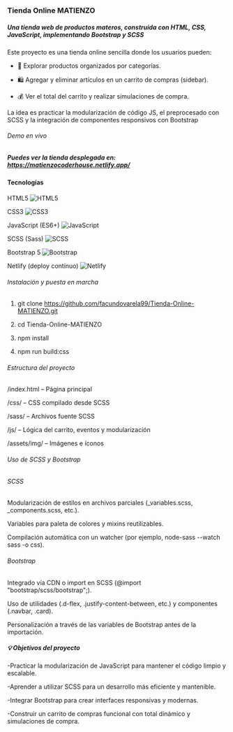 ### Tienda Online MATIENZO ###

##### Una tienda web de productos materos, construida con HTML, CSS, JavaScript, implementando Bootstrap y SCSS 

Este proyecto es una tienda online sencilla donde los usuarios pueden:

 - 🌿 Explorar productos organizados por categorías.

 - 🛍️ Agregar y eliminar artículos en un carrito de compras (sidebar).

 - 💰 Ver el total del carrito y realizar simulaciones de compra.

La idea es practicar la modularización de código JS, el preprocesado con SCSS y la integración de componentes responsivos con Bootstrap

###### Demo en vivo

##### Puedes ver la tienda desplegada en: https://matienzocoderhouse.netlify.app/

#### Tecnologías

HTML5 ![HTML5](https://img.shields.io/badge/HTML5-E34F26?style=for-the-badge&logo=html5&logoColor=white)

CSS3 ![CSS3](https://img.shields.io/badge/CSS3-1572B6?style=for-the-badge&logo=css3&logoColor=white)

JavaScript (ES6+) ![JavaScript](https://img.shields.io/badge/JavaScript-F7DF1E?style=for-the-badge&logo=javascript&logoColor=black)

SCSS (Sass) ![SCSS](https://img.shields.io/badge/SCSS-CC6699?style=for-the-badge&logo=sass&logoColor=white)

Bootstrap 5 ![Bootstrap](https://img.shields.io/badge/Bootstrap-7952B3?style=for-the-badge&logo=bootstrap&logoColor=white)

Netlify (deploy continuo) ![Netlify](https://img.shields.io/badge/Netlify-00C7B7?style=for-the-badge&logo=netlify&logoColor=white)

###### Instalación y puesta en marcha

1) git clone https://github.com/facundovarela99/Tienda-Online-MATIENZO.git

2) cd Tienda-Online-MATIENZO

3) npm install

4) npm run build:css

###### Estructura del proyecto
/index.html            – Página principal

/css/                  – CSS compilado desde SCSS

/sass/                 – Archivos fuente SCSS

/js/                   – Lógica del carrito, eventos y modularización

/assets/img/           – Imágenes e íconos



###### Uso de SCSS y Bootstrap

###### SCSS

Modularización de estilos en archivos parciales (_variables.scss, _components.scss, etc.).

Variables para paleta de colores y mixins reutilizables.

Compilación automática con un watcher (por ejemplo, node-sass --watch sass -o css).

###### Bootstrap

Integrado vía CDN o import en SCSS (@import "bootstrap/scss/bootstrap";).

Uso de utilidades (.d-flex, .justify-content-between, etc.) y componentes (.navbar, .card).

Personalización a través de las variables de Bootstrap antes de la importación.

##### 💡 Objetivos del proyecto

-Practicar la modularización de JavaScript para mantener el código limpio y escalable.

-Aprender a utilizar SCSS para un desarrollo más eficiente y mantenible.

-Integrar Bootstrap para crear interfaces responsivas y modernas.

-Construir un carrito de compras funcional con total dinámico y simulaciones de compra.
